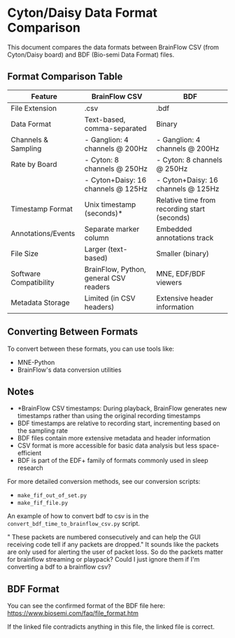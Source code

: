 # Cyton/Daisy Data Format Comparison

This document compares the data formats between BrainFlow CSV (from Cyton/Daisy board) and BDF (Bio-semi Data Format) files.

## Format Comparison Table

| Feature                | BrainFlow CSV                          | BDF                                          |
| ---------------------- | -------------------------------------- | -------------------------------------------- |
| File Extension         | .csv                                   | .bdf                                         |
| Data Format            | Text-based, comma-separated            | Binary                                       |
| Channels & Sampling    | - Ganglion: 4 channels @ 200Hz         | - Ganglion: 4 channels @ 200Hz               |
| Rate by Board          | - Cyton: 8 channels @ 250Hz            | - Cyton: 8 channels @ 250Hz                  |
|                        | - Cyton+Daisy: 16 channels @ 125Hz     | - Cyton+Daisy: 16 channels @ 125Hz           |
| Timestamp Format       | Unix timestamp (seconds)\*             | Relative time from recording start (seconds) |
| Annotations/Events     | Separate marker column                 | Embedded annotations track                   |
| File Size              | Larger (text-based)                    | Smaller (binary)                             |
| Software Compatibility | BrainFlow, Python, general CSV readers | MNE, EDF/BDF viewers                         |
| Metadata Storage       | Limited (in CSV headers)               | Extensive header information                 |

## Converting Between Formats

To convert between these formats, you can use tools like:

- MNE-Python
- BrainFlow's data conversion utilities

## Notes

- \*BrainFlow CSV timestamps: During playback, BrainFlow generates new timestamps rather than using the original recording timestamps
- BDF timestamps are relative to recording start, incrementing based on the sampling rate
- BDF files contain more extensive metadata and header information
- CSV format is more accessible for basic data analysis but less space-efficient
- BDF is part of the EDF+ family of formats commonly used in sleep research

For more detailed conversion methods, see our conversion scripts:

- `make_fif_out_of_set.py`
- `make_fif_file.py`

An example of how to convert bdf to csv is in the `convert_bdf_time_to_brainflow_csv.py` script.

" These packets are numbered consecutively and can help the GUI receiving code tell if any packets are dropped."
It sounds like the packets are only used for alerting the user of packet loss. So do the packets matter for brainflow streaming or playpack? Could I just ignore them if I'm converting a bdf to a brainflow csv?

## BDF Format

You can see the confirmed format of the BDF file here: https://www.biosemi.com/faq/file_format.htm

If the linked file contradicts anything in this file, the linked file is correct.
